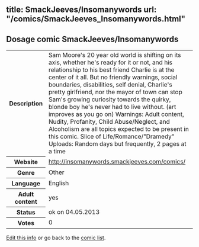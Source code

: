 title: SmackJeeves/Insomanywords
url: "/comics/SmackJeeves_Insomanywords.html"
---
Dosage comic SmackJeeves/Insomanywords
-----------------------------------------

<p id="msg"></p>
<script type="text/javascript">
if (window.location.search === '?edit_info_mail=sent_ok') {
  var elem = document.getElementById("msg");
  elem.innerHTML = 'Edited information sucessfully sent for review, which is usually done daily. Thanks!';
  elem.className = 'ok';
}
</script>
<table class="comicinfo">
<tr>
<th>Description</th><td>Sam Moore's 20 year old world is shifting on its axis, whether he's ready for it or not, and his relationship to his best friend Charlie is at the center of it all. But no friendly warnings, social boundaries, disabilities, self denial, Charlie's pretty girlfriend, nor the mayor of town can stop Sam's growing curiosity towards the quirky, blonde boy he's never had to live without. (art improves as you go on) Warnings: Adult content, Nudity, Profanity, Child Abuse/Neglect, and Alcoholism are all topics expected to be present in this comic. Slice of Life/Romance/&quot;Dramedy&quot; Uploads: Random days but frequently, 2 pages at a time</td>
</tr>
<tr>
<th>Website</th><td><a href="http://insomanywords.smackjeeves.com/comics/">http://insomanywords.smackjeeves.com/comics/</a></td>
</tr>
<tr>
<th>Genre</th><td>Other</td>
</tr>
<tr>
<th>Language</th><td>English</td>
</tr>
<tr>
<th>Adult content</th><td>yes</td>
</tr>
<tr>
<th>Status</th><td>ok on 04.05.2013</td>
</tr>
<tr>
<th>Votes</th><td>0</td>
</tr>
</table>

[Edit this info](SmackJeeves_Insomanywords_edit.html) or go back to the [comic list](../comic-index.html).
